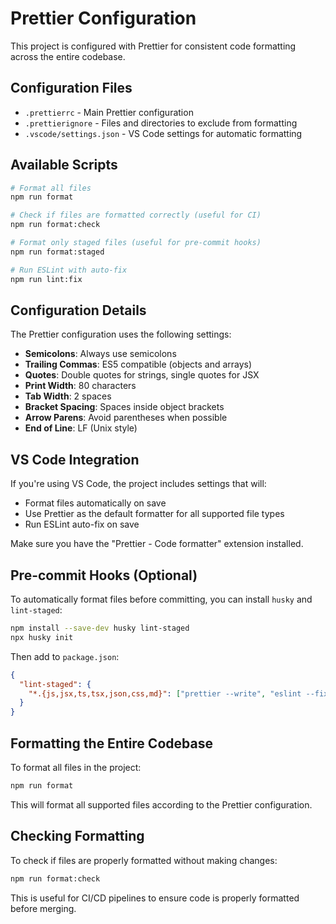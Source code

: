 # Prettier Configuration

This project is configured with Prettier for consistent code formatting across the entire codebase.

## Configuration Files

- `.prettierrc` - Main Prettier configuration
- `.prettierignore` - Files and directories to exclude from formatting
- `.vscode/settings.json` - VS Code settings for automatic formatting

## Available Scripts

```bash
# Format all files
npm run format

# Check if files are formatted correctly (useful for CI)
npm run format:check

# Format only staged files (useful for pre-commit hooks)
npm run format:staged

# Run ESLint with auto-fix
npm run lint:fix
```

## Configuration Details

The Prettier configuration uses the following settings:

- **Semicolons**: Always use semicolons
- **Trailing Commas**: ES5 compatible (objects and arrays)
- **Quotes**: Double quotes for strings, single quotes for JSX
- **Print Width**: 80 characters
- **Tab Width**: 2 spaces
- **Bracket Spacing**: Spaces inside object brackets
- **Arrow Parens**: Avoid parentheses when possible
- **End of Line**: LF (Unix style)

## VS Code Integration

If you're using VS Code, the project includes settings that will:

- Format files automatically on save
- Use Prettier as the default formatter for all supported file types
- Run ESLint auto-fix on save

Make sure you have the "Prettier - Code formatter" extension installed.

## Pre-commit Hooks (Optional)

To automatically format files before committing, you can install `husky` and `lint-staged`:

```bash
npm install --save-dev husky lint-staged
npx husky init
```

Then add to `package.json`:

```json
{
  "lint-staged": {
    "*.{js,jsx,ts,tsx,json,css,md}": ["prettier --write", "eslint --fix"]
  }
}
```

## Formatting the Entire Codebase

To format all files in the project:

```bash
npm run format
```

This will format all supported files according to the Prettier configuration.

## Checking Formatting

To check if files are properly formatted without making changes:

```bash
npm run format:check
```

This is useful for CI/CD pipelines to ensure code is properly formatted before merging.
